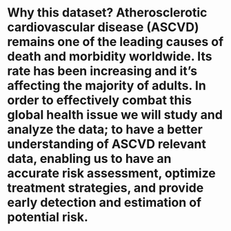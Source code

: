 #  Why this dataset?  Atherosclerotic cardiovascular disease (ASCVD) remains one of the leading causes of death and morbidity worldwide. Its rate has been increasing and it’s affecting the majority of adults. In order to effectively combat this global health issue we will study and analyze the data; to have a better understanding of ASCVD relevant data, enabling us to have an accurate risk assessment, optimize treatment strategies, and provide early detection and estimation of potential risk.




```

```
